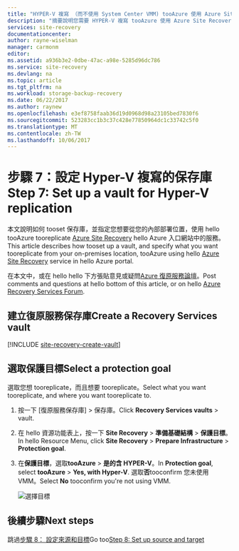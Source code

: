 ```yaml
---
title: "HYPER-V 複寫 （而不使用 System Center VMM) tooAzure 使用 Azure Site Recovery 保存庫註冊 aaaSet |Microsoft 文件"
description: "摘要說明您需要 HYPER-V 複寫 tooAzure 使用 Azure Site Recovery 保存庫註冊 tooset hello 步驟"
services: site-recovery
documentationcenter: 
author: rayne-wiselman
manager: carmonm
editor: 
ms.assetid: a936b3e2-0dbe-47ac-a98e-5285d96dc786
ms.service: site-recovery
ms.devlang: na
ms.topic: article
ms.tgt_pltfrm: na
ms.workload: storage-backup-recovery
ms.date: 06/22/2017
ms.author: raynew
ms.openlocfilehash: e3ef8758faab36d19d0968d98a23105bed7830f6
ms.sourcegitcommit: 523283cc1b3c37c428e77850964dc1c33742c5f0
ms.translationtype: MT
ms.contentlocale: zh-TW
ms.lasthandoff: 10/06/2017
---
```

# <a name="step-7-set-up-a-vault-for-hyper-v-replication"></a><span data-ttu-id="12bbf-103">步驟 7：設定 Hyper-V 複寫的保存庫</span><span class="sxs-lookup"><span data-stu-id="12bbf-103">Step 7: Set up a vault for Hyper-V replication</span></span>

<span data-ttu-id="12bbf-104">本文說明如何 tooset 保存庫，並指定您想要從您的內部部署位置，使用 hello tooAzure tooreplicate [Azure Site Recovery](site-recovery-overview.md) hello Azure 入口網站中的服務。</span><span class="sxs-lookup"><span data-stu-id="12bbf-104">This article describes how tooset up a vault, and specify what you want tooreplicate from your on-premises location, tooAzure using hello [Azure Site Recovery](site-recovery-overview.md) service in hello Azure portal.</span></span>


<span data-ttu-id="12bbf-105">在本文中，或在 hello hello 下方張貼意見或疑問[Azure 復原服務論壇](https://social.msdn.microsoft.com/forums/azure/home?forum=hypervrecovmgr)。</span><span class="sxs-lookup"><span data-stu-id="12bbf-105">Post comments and questions at hello bottom of this article, or on hello [Azure Recovery Services Forum](https://social.msdn.microsoft.com/forums/azure/home?forum=hypervrecovmgr).</span></span>

## <a name="create-a-recovery-services-vault"></a><span data-ttu-id="12bbf-106">建立復原服務保存庫</span><span class="sxs-lookup"><span data-stu-id="12bbf-106">Create a Recovery Services vault</span></span>

[!INCLUDE [site-recovery-create-vault](../../includes/site-recovery-create-vault.md)]



## <a name="select-a-protection-goal"></a><span data-ttu-id="12bbf-107">選取保護目標</span><span class="sxs-lookup"><span data-stu-id="12bbf-107">Select a protection goal</span></span>

<span data-ttu-id="12bbf-108">選取您想 tooreplicate，而且想要 tooreplicate。</span><span class="sxs-lookup"><span data-stu-id="12bbf-108">Select what you want tooreplicate, and where you want tooreplicate to.</span></span>

1. <span data-ttu-id="12bbf-109">按一下 [復原服務保存庫] > 保存庫。</span><span class="sxs-lookup"><span data-stu-id="12bbf-109">Click **Recovery Services vaults** > vault.</span></span>
2. <span data-ttu-id="12bbf-110">在 hello 資源功能表上，按一下  **Site Recovery** > **準備基礎結構** > **保護目標**。</span><span class="sxs-lookup"><span data-stu-id="12bbf-110">In hello Resource Menu, click **Site Recovery** > **Prepare Infrastructure** > **Protection goal**.</span></span>
3. <span data-ttu-id="12bbf-111">在**保護目標**，選取**tooAzure** > **是的含 HYPER-V**。</span><span class="sxs-lookup"><span data-stu-id="12bbf-111">In **Protection goal**, select **tooAzure** > **Yes, with Hyper-V**.</span></span> <span data-ttu-id="12bbf-112">選取**否**tooconfirm 您未使用 VMM。</span><span class="sxs-lookup"><span data-stu-id="12bbf-112">Select **No** tooconfirm you're not using VMM.</span></span> 

    ![選擇目標](./media/hyper-v-site-walkthrough-create-vault/choose-goals2.png)



## <a name="next-steps"></a><span data-ttu-id="12bbf-114">後續步驟</span><span class="sxs-lookup"><span data-stu-id="12bbf-114">Next steps</span></span>

<span data-ttu-id="12bbf-115">跳過[步驟 8： 設定來源和目標](hyper-v-site-walkthrough-source-target.md)</span><span class="sxs-lookup"><span data-stu-id="12bbf-115">Go too[Step 8: Set up source and target](hyper-v-site-walkthrough-source-target.md)</span></span>
